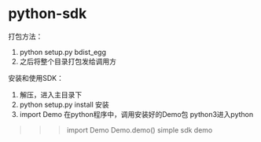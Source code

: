# python-sdk
打包方法：
1. python setup.py bdist_egg    
2. 之后将整个目录打包发给调用方
    
安装和使用SDK：
1. 解压，进入主目录下
2. python setup.py install 安装
3. import Demo 在python程序中，调用安装好的Demo包
python3进入python
>>> import Demo
>>> Demo.demo()
simple sdk demo
